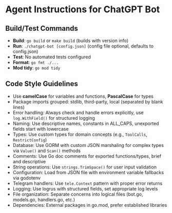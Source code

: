 # Agent Instructions for ChatGPT Bot

## Build/Test Commands
- **Build**: `go build` or `make build` (builds with version info)
- **Run**: `./chatgpt-bot [config.json]` (config file optional, defaults to config.json)
- **Test**: No automated tests configured
- **Format**: `go fmt ./...`
- **Mod tidy**: `go mod tidy`

## Code Style Guidelines
- Use **camelCase** for variables and functions, **PascalCase** for types
- Package imports grouped: stdlib, third-party, local (separated by blank lines)
- Error handling: Always check and handle errors explicitly, use `log.WithField()` for structured logging
- Naming: Use descriptive names, constants in ALL_CAPS, unexported fields start with lowercase
- Types: Use custom types for domain concepts (e.g., `ToolCalls`, `RestrictConfig`)
- Database: Use GORM with custom JSON marshaling for complex types via `Value()` and `Scan()` methods
- Comments: Use Go doc comments for exported functions/types, brief and descriptive
- String operations: Use `strings.TrimSpace()` for user input validation
- Configuration: Load from JSON file with environment variable fallbacks via godotenv
- Telegram handlers: Use `tele.Context` pattern with proper error returns
- Logging: Use logrus with structured fields, set appropriate log levels
- File organization: Separate concerns into logical files (bot.go, models.go, handlers.go, etc.)
- Dependencies: External packages in go.mod, prefer established libraries